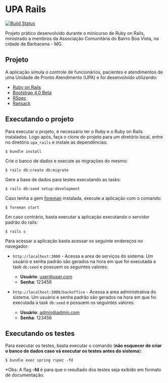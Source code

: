 # UPA Rails

[![Build Status](https://travis-ci.org/wdmeida/upa_rails.svg?branch=master)](https://travis-ci.org/wdmeida/upa_rails)

Projeto prático desenvolvido durante o minicurso de Ruby on Rails, ministrado a membros da Associação Comunitária do Bairro Boa Vista, na cidade de Barbacena - MG.

## Projeto

A aplicação simula o controle de funcionários, pacientes e atendimentos de uma Unidade de Pronto Atendimento (UPA) e foi desenvolvido utilizando:

* [Ruby on Rails](http://rubyonrails.org/)
* [Bootstrap 4.0 Beta](https://getbootstrap.com/docs/4.0/getting-started/introduction/)
* [RSpec](http://rspec.info/)
* [Ransack](https://github.com/activerecord-hackery/ransack)

## Executando o projeto

Para executar o projeto, é necessário ter o Ruby e o Ruby on Rails instalados. Logo após, faça o clone do projeto para um diretório local, entre no diretório ```upa_rails``` e instale as dependências:

```$ bundle install```

Crie o banco de dados e execute as migrações do mesmo:

```$ rails db:create db:migrate```

Gere a base de dados para testes executando as tasks:

```$ rails db:seed setup:development```

Caso tenha a gem [foreman](https://github.com/ddollar/foreman) instalada, execute a aplicação com o comando:

```$ foreman start```

Em caso contrário, basta executar a aplicação executando o servidor padrão do rails:

```$ rails s```

Para acessar a aplicação basta acessar os seguinte endereços no navegador:

* ```http://localhost:3000``` - Acessa a area de serviços do sistema. Um usuário e senha padrão são gerados na hora em que foi executada a task ```db:seed``` e possuem os seguintes valores:

  * **Usuário**: user@user.com
  * **Senha**: 123456


* ```http://localhost:3000/backoffice``` - Acessa a area administrativa do sistema. Um usuário e senha padrão são gerados na hora em que foi executada a task ```db:seed``` e possuem os seguintes valores:

  * **Usuário**: admin@admin.com
  * **Senha**: 123456
  

## Executando os testes

Para executar os testes, basta executar o comando (**não esquecer de criar o banco de dados caso vá executar os testes antes do sistema**):

```$ bundle exec spring rspec -fd```

*Obs: A flag **-fd** é para que o resultado dos testes seja exibido em formato de documentação.

